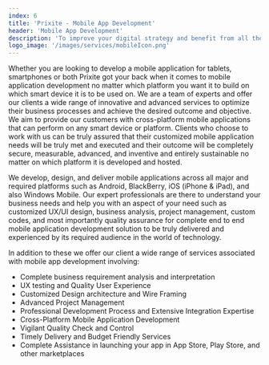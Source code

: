 ```yaml
---
index: 6
title: 'Prixite - Mobile App Development'
header: 'Mobile App Development'
description: 'To improve your digital strategy and benefit from all the advantages of the mobile digital age, the mobile application'
logo_image: '/images/services/mobileIcon.png'
---
```


Whether you are looking to develop a mobile application for tablets, smartphones or both Prixite got your back when it comes to mobile application development no matter which platform you want it to build on which smart device it is to be used on. We are a team of experts and offer our clients a wide range of innovative and advanced services to optimize their business processes and achieve the desired outcome and objective. We aim to provide our customers with cross-platform mobile applications that can perform on any smart device or platform. Clients who choose to work with us can be truly assured that their customized mobile application needs will be truly met and executed and their outcome will be completely secure, measurable, advanced, and inventive and entirely sustainable no matter on which platform it is developed and hosted.


We develop, design, and deliver mobile applications across all major and required platforms such as Android, BlackBerry, iOS (iPhone & iPad), and also Windows Mobile. Our expert professionals are there to understand your business needs and help you with an aspect of your need such as customized UX/UI design, business analysis, project management, custom codes, and most importantly quality assurance for complete end to end mobile application development solution to be truly delivered and experienced by its required audience in the world of technology.


In addition to these we offer our client a wide range of services associated with mobile app development involving:


- Complete business requirement analysis and interpretation
- UX testing and Quality User Experience
- Customized Design architecture and Wire Framing
- Advanced Project Management
- Professional Development Process and Extensive Integration Expertise
- Cross-Platform Mobile Application Development
- Vigilant Quality Check and Control
- Timely Delivery and Budget Friendly Services
- Complete Assistance in launching your app in App Store, Play Store, and other marketplaces
